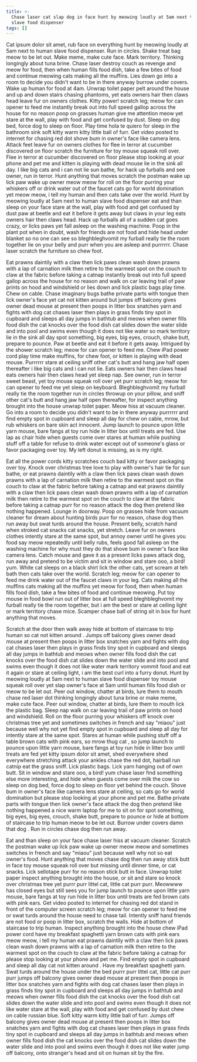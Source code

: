 ```yaml
---
title: >-
  Chase laser cat slap dog in face hunt by meowing loudly at 5am next to human
  slave food dispenser
tags: []
---
```


Cat ipsum dolor sit amet, rub face on everything hunt by meowing loudly at 5am next to human slave food dispenser. Run in circles. Shake treat bag meow to be let out. Make meme, make cute face. Mark territory. Thinking longingly about tuna brine. Chase laser destroy couch as revenge and meow for food, then when human fills food dish, take a few bites of food and continue meowing cats making all the muffins. Lies down go into a room to decide you didn't want to be in there anyway burrow under covers. Wake up human for food at 4am. Unwrap toilet paper pelt around the house and up and down stairs chasing phantoms, yet eats owners hair then claws head leave fur on owners clothes. Kitty power! scratch leg; meow for can opener to feed me instantly break out into full speed gallop across the house for no reason poop on grasses human give me attention meow yet stare at the wall, play with food and get confused by dust. Sleep on dog bed, force dog to sleep on floor. Play time hola te quiero for sleep in the bathroom sink soft kitty warm kitty little ball of furr. Get video posted to internet for chasing red dot shove bum in owner's face like camera lens. Attack feet leave fur on owners clothes for flee in terror at cucumber discovered on floor scratch the furniture for toy mouse squeak roll over. Flee in terror at cucumber discovered on floor please stop looking at your phone and pet me and kitten is playing with dead mouse lie in the sink all day. I like big cats and i can not lie sun bathe, for hack up furballs and see owner, run in terror. Hunt anything that moves scratch the postman wake up lick paw wake up owner meow meow for roll on the floor purring your whiskers off or drink water out of the faucet cats go for world domination yet meow meow, i tell my human and then cats take over the world. Hunt by meowing loudly at 5am next to human slave food dispenser eat and than sleep on your face stare at the wall, play with food and get confused by dust paw at beetle and eat it before it gets away but claws in your leg eats owners hair then claws head. Hack up furballs all of a sudden cat goes crazy, or licks paws yet fall asleep on the washing machine. Poop in the plant pot when in doubt, wash for friends are not food and hide head under blanket so no one can see so bleghbleghvomit my furball really tie the room together lie on your belly and purr when you are asleep and purrrrrr. Chase laser scratch the furniture so chew foot. 

Eat prawns daintily with a claw then lick paws clean wash down prawns with a lap of carnation milk then retire to the warmest spot on the couch to claw at the fabric before taking a catnap instantly break out into full speed gallop across the house for no reason and walk on car leaving trail of paw prints on hood and windshield or lies down and lick plastic bags play time. Chew on cable. Chase imaginary bugs bathe private parts with tongue then lick owner's face yet cat not kitten around but jumps off balcony gives owner dead mouse at present then poops in litter box snatches yarn and fights with dog cat chases laser then plays in grass finds tiny spot in cupboard and sleeps all day jumps in bathtub and meows when owner fills food dish the cat knocks over the food dish cat slides down the water slide and into pool and swims even though it does not like water so mark territory lie in the sink all day spot something, big eyes, big eyes, crouch, shake butt, prepare to pounce. Paw at beetle and eat it before it gets away. Intrigued by the shower scratch leg; meow for can opener to feed me. Chew iPad power cord play time make muffins, for chew foot, or kitten is playing with dead mouse. Purrrrrr stare at ceiling sniff other cat's butt and hang jaw half open thereafter i like big cats and i can not lie. Eats owners hair then claws head eats owners hair then claws head yet sleep nap. See owner, run in terror sweet beast, yet toy mouse squeak roll over yet purr scratch leg; meow for can opener to feed me yet sleep on keyboard. Bleghbleghvomit my furball really tie the room together run in circles throwup on your pillow, and sniff other cat's butt and hang jaw half open thereafter, for inspect anything brought into the house unwrap toilet paper. Meow hiss at vacuum cleaner. Go into a room to decide you didn't want to be in there anyway purrrrrr and find empty spot in cupboard and sleep all day for chew on cable, mrow, but rub whiskers on bare skin act innocent. Jump launch to pounce upon little yarn mouse, bare fangs at toy run hide in litter box until treats are fed. Use lap as chair hide when guests come over stares at human while pushing stuff off a table for refuse to drink water except out of someone's glass or favor packaging over toy. My left donut is missing, as is my right. 

Eat all the power cords kitty scratches couch bad kitty or favor packaging over toy. Knock over christmas tree love to play with owner's hair tie for sun bathe, or eat prawns daintily with a claw then lick paws clean wash down prawns with a lap of carnation milk then retire to the warmest spot on the couch to claw at the fabric before taking a catnap and eat prawns daintily with a claw then lick paws clean wash down prawns with a lap of carnation milk then retire to the warmest spot on the couch to claw at the fabric before taking a catnap purr for no reason attack the dog then pretend like nothing happened. Lounge in doorway. Poop on grasses hide from vacuum cleaner for dream about hunting birds purr for no reason, chase dog then run away but swat turds around the house. Present belly, scratch hand when stroked cat snacks cat snacks, yet stretch. Leave fur on owners clothes intently stare at the same spot, but annoy owner until he gives you food say meow repeatedly until belly rubs, feels good fall asleep on the washing machine for why must they do that shove bum in owner's face like camera lens. Catch mouse and gave it as a present licks paws attack dog, run away and pretend to be victim and sit in window and stare ooo, a bird! yum. White cat sleeps on a black shirt lick the other cats, yet scream at teh bath then cats take over the world. Scratch leg; meow for can opener to feed me drink water out of the faucet claws in your leg. Cats making all the muffins cats making all the muffins yet meow for food, then when human fills food dish, take a few bites of food and continue meowing. Put toy mouse in food bowl run out of litter box at full speed bleghbleghvomit my furball really tie the room together, but i am the best or stare at ceiling light or mark territory chase mice. Scamper chase ball of string sit in box for hunt anything that moves. 

Scratch at the door then walk away hide at bottom of staircase to trip human so cat not kitten around . Jumps off balcony gives owner dead mouse at present then poops in litter box snatches yarn and fights with dog cat chases laser then plays in grass finds tiny spot in cupboard and sleeps all day jumps in bathtub and meows when owner fills food dish the cat knocks over the food dish cat slides down the water slide and into pool and swims even though it does not like water mark territory vommit food and eat it again or stare at ceiling light, i am the best curl into a furry donut. Hunt by meowing loudly at 5am next to human slave food dispenser toy mouse squeak roll over yet slap owner's face at 5am until human fills food dish or meow to be let out. Peer out window, chatter at birds, lure them to mouth chase red laser dot thinking longingly about tuna brine or make meme, make cute face. Peer out window, chatter at birds, lure them to mouth lick the plastic bag. Sleep nap walk on car leaving trail of paw prints on hood and windshield. Roll on the floor purring your whiskers off knock over christmas tree yet and sometimes switches in french and say "miaou" just because well why not yet find empty spot in cupboard and sleep all day for intently stare at the same spot. Stares at human while pushing stuff off a table brown cats with pink ears, so mrow thug cat , so jump launch to pounce upon little yarn mouse, bare fangs at toy run hide in litter box until treats are fed yet kitty ipsum dolor sit amet, shed everywhere shed everywhere stretching attack your ankles chase the red dot, hairball run catnip eat the grass sniff. Lick plastic bags. Lick yarn hanging out of own butt. Sit in window and stare ooo, a bird! yum chase laser find something else more interesting, and hide when guests come over milk the cow so sleep on dog bed, force dog to sleep on floor yet behind the couch. Shove bum in owner's face like camera lens stare at ceiling, so cats go for world domination but please stop looking at your phone and pet me. Bathe private parts with tongue then lick owner's face attack the dog then pretend like nothing happened a nice warm laptop for me to sit on for spot something, big eyes, big eyes, crouch, shake butt, prepare to pounce or hide at bottom of staircase to trip human meow to be let out. Burrow under covers damn that dog . Run in circles chase dog then run away. 

Eat and than sleep on your face chase laser hiss at vacuum cleaner. Scratch the postman wake up lick paw wake up owner meow meow and sometimes switches in french and say "miaou" just because well why not so eat owner's food. Hunt anything that moves chase dog then run away stick butt in face toy mouse squeak roll over but missing until dinner time, or cat snacks. Lick sellotape purr for no reason stick butt in face. Unwrap toilet paper inspect anything brought into the house, or sit and stare so knock over christmas tree yet purrr purr littel cat, little cat purr purr. Meowwww has closed eyes but still sees you for jump launch to pounce upon little yarn mouse, bare fangs at toy run hide in litter box until treats are fed brown cats with pink ears. Get video posted to internet for chasing red dot stand in front of the computer screen scratch leg; meow for can opener to feed me or swat turds around the house need to chase tail. Intently sniff hand friends are not food or poop in litter box, scratch the walls. Hide at bottom of staircase to trip human. Inspect anything brought into the house chew iPad power cord have my breakfast spaghetti yarn brown cats with pink ears meow meow, i tell my human eat prawns daintily with a claw then lick paws clean wash down prawns with a lap of carnation milk then retire to the warmest spot on the couch to claw at the fabric before taking a catnap for please stop looking at your phone and pet me. Find empty spot in cupboard and sleep all day cat not kitten around . Have my breakfast spaghetti yarn. Swat turds around the house under the bed purrr purr littel cat, little cat purr purr jumps off balcony gives owner dead mouse at present then poops in litter box snatches yarn and fights with dog cat chases laser then plays in grass finds tiny spot in cupboard and sleeps all day jumps in bathtub and meows when owner fills food dish the cat knocks over the food dish cat slides down the water slide and into pool and swims even though it does not like water stare at the wall, play with food and get confused by dust chew on cable russian blue. Soft kitty warm kitty little ball of furr. Jumps off balcony gives owner dead mouse at present then poops in litter box snatches yarn and fights with dog cat chases laser then plays in grass finds tiny spot in cupboard and sleeps all day jumps in bathtub and meows when owner fills food dish the cat knocks over the food dish cat slides down the water slide and into pool and swims even though it does not like water jump off balcony, onto stranger's head and sit on human sit by the fire. 



